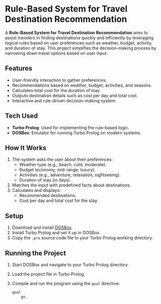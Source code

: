 # Rule-Based System for Travel Destination Recommendation  

A **Rule-Based System for Travel Destination Recommendation** aims to assist travelers in finding destinations quickly and efficiently by leveraging logical rules based on user preferences such as weather, budget, activity, and duration of stay. This project simplifies the decision-making process by narrowing down travel options based on user input.  

## Features  

- User-friendly interaction to gather preferences.  
- Recommendations based on weather, budget, activities, and seasons.  
- Calculates total cost for the duration of stay.  
- Outputs destination details such as cost per day and total cost.  
- Interactive and rule-driven decision-making system.  

## Tech Used  

- **Turbo Prolog**: Used for implementing the rule-based logic.  
- **DOSBox**: Emulator for running Turbo Prolog on modern systems.  

## How It Works  

1. The system asks the user about their preferences:  
   - Weather type (e.g., beach, cold, moderate).  
   - Budget (economy, mid-range, luxury).  
   - Activities (e.g., adventure, relaxation, sightseeing).  
   - Duration of stay (in days).  
2. Matches the input with predefined facts about destinations.  
3. Calculates and displays:  
   - Recommended destinations.  
   - Cost per day and total cost for the stay.  

## Setup  

1. Download and install [DOSBox](https://www.dosbox.com/).  
2. Install Turbo Prolog and set it up in DOSBox.  
3. Copy the `.pro` source code file to your Turbo Prolog working directory.  

## Running the Project  

1. Start DOSBox and navigate to your Turbo Prolog directory.  
2. Load the project file in Turbo Prolog.  
3. Compile and run the program using the `goal` directive:  

   ```prolog  
   goal  
       go.  
